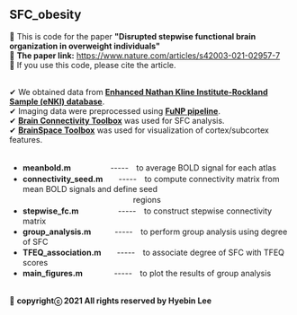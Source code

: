 ## SFC_obesity ##
:large_blue_diamond: This is code for the paper **"Disrupted stepwise functional brain organization in overweight individuals"**<br />
:large_blue_diamond: **The paper link:** https://www.nature.com/articles/s42003-021-02957-7<br />
:large_blue_diamond: If you use this code, please cite the article.<br /><br />

✔ We obtained data from **[Enhanced Nathan Kline Institute-Rockland Sample (eNKI) database](http://fcon_1000.projects.nitrc.org/indi/enhanced/access.html)**.<br />
✔ Imaging data were preprocessed using **[FuNP pipeline](https://gitlab.com/by9433/funp)**.<br />
✔ **[Brain Connectivity Toolbox](https://sites.google.com/site/bctnet/)** was used for SFC analysis.<br />
✔ **[BrainSpace Toolbox](https://brainspace.readthedocs.io/en/latest/#)** was used for visualization of cortex/subcortex features.<br /><br />

- **meanbold.m**　　　　　-----　to average BOLD signal for each atlas<br />
- **connectivity_seed.m**　　-----　to compute connectivity matrix from mean BOLD signals and define seed
　　　　　　　　　　　　　　regions<br />
- **stepwise_fc.m**　　　　　-----　to construct stepwise connectivity matrix<br />
- **group_analysis.m**　　　-----　to perform group analysis using degree of SFC<br />
- **TFEQ_association.m**　　-----　to associate degree of SFC with TFEQ scores<br />
- **main_figures.m**　　　　-----　to plot the results of group analysis<br /><br />

:pushpin: **copyrightⓒ 2021 All rights reserved by Hyebin Lee<br /><br />**
